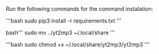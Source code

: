 Run the following commands for the command instalation:

'''bash
sudo pip3 install -r requirements.txt
'''

bash'''
sudo mv ../yt2mp3 ~/.local/share
'''

'''bash
sudo chmod +x ~/.local/share/yt2mp3/yt2mp3
'''
